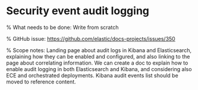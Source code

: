# Security event audit logging

% What needs to be done: Write from scratch

% GitHub issue: https://github.com/elastic/docs-projects/issues/350

% Scope notes: Landing page about audit logs in Kibana and Elasticsearch, explaining how they can be enabled and configured, and also linking to the page about correlating information. We can create a doc to explain how to enable audit logging in both Elasticsearch and Kibana, and considering also ECE and orchestrated deployments. Kibana audit events list should be moved to reference content.